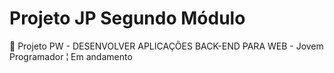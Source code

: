 # Projeto JP Segundo Módulo
📍 Projeto PW - DESENVOLVER APLICAÇÕES BACK-END PARA WEB - Jovem Programador ¦ Em andamento
